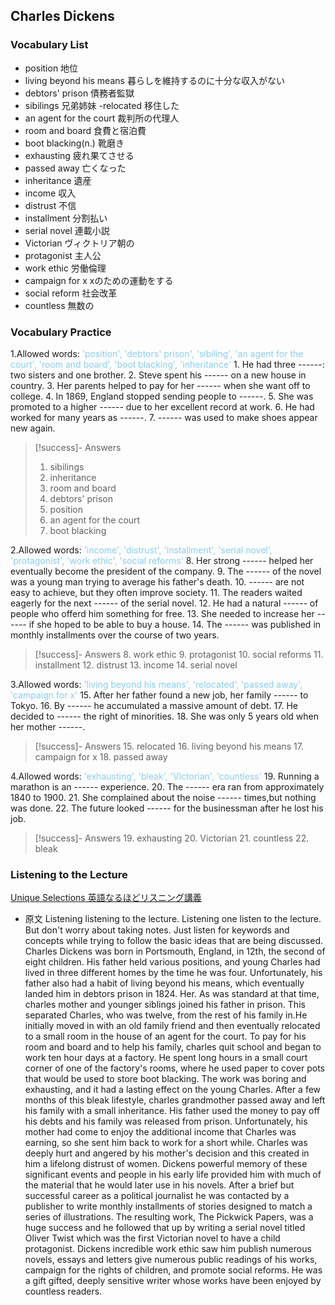 ## Charles Dickens

### Vocabulary List
- position
    地位
- living beyond his means
    暮らしを維持するのに十分な収入がない
- debtors' prison
    債務者監獄
- sibilings
    兄弟姉妹
-relocated
    移住した
- an agent for the court
    裁判所の代理人
- room and board
    食費と宿泊費
- boot blacking(n.)
    靴磨き
- exhausting
    疲れ果てさせる
- passed away
    亡くなった
- inheritance
    遺産
- income
    収入
- distrust
    不信
- installment
    分割払い
- serial novel
    連載小説
- Victorian
    ヴィクトリア朝の
- protagonist
    主人公
- work ethic
    労働倫理
- campaign for x
    xのための運動をする
- social reform
    社会改革
- countless
    無数の

### Vocabulary Practice
1.Allowed words: <span style="color: #87CEEB;"> 'position', 'debtors' prison', 'sibiling', 'an agent for the court', 'room and board', 'boot blacking', 'inheritance' </span>
    1. He had three ------: two sisters and one brother.
    2. Steve spent his ------ on a new house in country.
    3. Her parents helped to pay for her ------ when she want off to college.
    4. In 1869, England stopped sending people to ------.
    5. She was promoted to a higher ------ due to her excellent record at work.
    6. He had worked for many years as ------.
    7. ------ was used to make shoes appear new again.
>[!success]- Answers
> 1. sibilings
> 2. inheritance
> 3. room and board
> 4. debtors' prison
> 5. position
> 6. an agent for the court
> 7. boot blacking

2.Allowed words: <span style="color: #87CEEB;"> 'income', 'distrust', 'installment', 'serial novel', 'protagonist', 'work ethic', 'social reforms' </span>
    8. Her strong ------ helped her eventually become the president of the company.
    9. The ------ of the novel was a young man trying to average his father's death.
    10. ------ are not easy to achieve, but they often improve society.
    11. The readers waited eagerly for the next ------ of the serial novel.
    12. He had a natural ------ of people who offerd him something for free.
    13. She needed to increase her ------ if she hoped to be able to buy a house.
    14. The ------ was published in monthly installments over the course of two years.
>[!success]- Answers
> 8. work ethic
> 9. protagonist
> 10. social reforms
> 11. installment
> 12. distrust
> 13. income
> 14. serial novel

3.Allowed words: <span style="color: #87CEEB;"> 'living beyond his means', 'relocated', 'passed away', 'campaign for x' </span>
    15. After her father found a new job, her family ------ to Tokyo.
    16. By ------ he accumulated a massive amount of debt.
    17. He decided to ------ the right of minorities.
    18. She was only 5 years old when her mother ------.
>[!success]- Answers
> 15. relocated
> 16. living beyond his means
> 17. campaign for x
> 18. passed away

4.Allowed words: <span style="color: #87CEEB;"> 'exhausting', 'bleak', 'Victorian', 'countless' </span>
    19. Running a marathon is an ------ experience.
    20. The ------ era ran from approximately 1840 to 1900.
    21. She complained about the noise ------ times,but nothing was done.
    22. The future looked ------ for the businessman after he lost his job.
>[!success]- Answers
> 19. exhausting
> 20. Victorian
> 21. countless
> 22. bleak

### Listening to the Lecture
[Unique Selections 英語なるほどリスニング講義](https://shohakusha.com/streaming#anchorlink-list-menu)
- 原文
    Listening listening to the lecture. Listening one listen to the lecture. But don't worry about taking notes. Just listen for keywords and concepts while trying to follow the basic ideas that are being discussed. Charles Dickens was born in Portsmouth, England, in 12th, the second of eight children. His father held various positions, and young Charles had lived in three different homes by the time he was four. Unfortunately, his father also had a habit of living beyond his means, which eventually landed him in debtors prison in 1824. Her. As was standard at that time, charles mother and younger siblings joined his father in prison. This separated Charles, who was twelve, from the rest of his family in.He initially moved in with an old family friend and then eventually relocated to a small room in the house of an agent for the court. To pay for his room and board and to help his family, charles quit school and began to work ten hour days at a factory. He spent long hours in a small court corner of one of the factory's rooms, where he used paper to cover pots that would be used to store boot blacking. The work was boring and exhausting, and it had a lasting effect on the young Charles. After a few months of this bleak lifestyle, charles grandmother passed away and left his family with a small inheritance. His father used the money to pay off his debts and his family was released from prison. Unfortunately, his mother had come to enjoy the additional income that Charles was earning, so she sent him back to work for a short while. Charles was deeply hurt and angered by his mother's decision and this created in him a lifelong distrust of women. Dickens powerful memory of these significant events and people in his early life provided him with much of the material that he would later use in his novels. After a brief but successful career as a political journalist he was contacted by a publisher to write monthly installments of stories designed to match a series of illustrations. The resulting work, The Pickwick Papers, was a huge success and he followed that up by writing a serial novel titled Oliver Twist which was the first Victorian novel to have a child protagonist. Dickens incredible work ethic saw him publish numerous novels, essays and letters give numerous public readings of his works, campaign for the rights of children, and promote social reforms. He was a gift gifted, deeply sensitive writer whose works have been enjoyed by countless readers.
